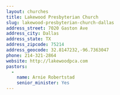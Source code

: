 ```yaml
---
layout: churches
title: Lakewood Presbyterian Church
slug: lakewood-presbyterian-church-dallas
address_street: 7020 Gaston Ave
address_city: Dallas
address_state: TX
address_zipcode: 75214
address_geocode: 32.8147232,-96.7363047
phone: 214-321-2864
website: http://lakewoodpca.com
pastors: 
  - 
    name: Arnie Robertstad
    senior_minister: Yes
---
```



